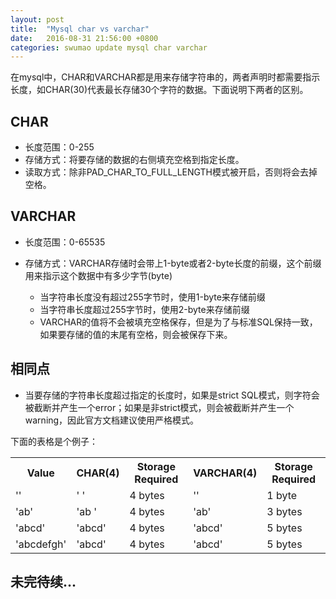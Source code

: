 ```yaml
---
layout: post
title:  "Mysql char vs varchar"
date:   2016-08-31 21:56:00 +0800
categories: swumao update mysql char varchar
---
```


在mysql中，CHAR和VARCHAR都是用来存储字符串的，两者声明时都需要指示长度，如CHAR(30)代表最长存储30个字符的数据。下面说明下两者的区别。

## CHAR

- 长度范围：0-255
- 存储方式：将要存储的数据的右侧填充空格到指定长度。
- 读取方式：除非PAD_CHAR_TO_FULL_LENGTH模式被开启，否则将会去掉空格。

## VARCHAR

- 长度范围：0-65535
- 存储方式：VARCHAR存储时会带上1-byte或者2-byte长度的前缀，这个前缀用来指示这个数据中有多少字节(byte)

	- 当字符串长度没有超过255字节时，使用1-byte来存储前缀
	- 当字符串长度超过255字节时，使用2-byte来存储前缀
	- VARCHAR的值将不会被填充空格保存，但是为了与标准SQL保持一致，如果要存储的值的末尾有空格，则会被保存下来。

## 相同点

- 当要存储的字符串长度超过指定的长度时，如果是strict SQL模式，则字符会被截断并产生一个error；如果是非strict模式，则会被截断并产生一个warning，因此官方文档建议使用严格模式。

下面的表格是个例子：
<table>
	<tr>
		<th>Value</th>
		<th>CHAR(4)</th>
		<th>Storage Required</th>
		<th>VARCHAR(4)</th>
		<th>Storage Required</th>
	</tr>
	<tr>
		<td>''</td>
		<td>'    '</td>
		<td>4 bytes</td>
		<td>''</td>
		<td>1 byte</td>
	</tr>
		<tr>
		<td>'ab'</td>
		<td>'ab  '</td>
		<td>4 bytes</td>
		<td>'ab'</td>
		<td>3 bytes</td>
	</tr>
		<tr>
		<td>'abcd'</td>
		<td>'abcd'</td>
		<td>4 bytes</td>
		<td>'abcd'</td>
		<td>5 bytes</td>
	</tr>
		<tr>
		<td>'abcdefgh'</td>
		<td>'abcd'</td>
		<td>4 bytes</td>
		<td>'abcd'</td>
		<td>5 bytes</td>
	</tr>
</table>

## 未完待续...
